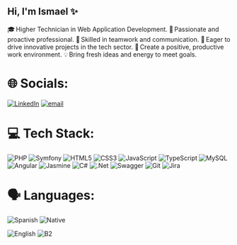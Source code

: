 ## Hi, I'm Ismael ✨

🎓 Higher Technician in Web Application Development.
🎯 Passionate and proactive professional.
🤝 Skilled in teamwork and communication.
🚀 Eager to drive innovative projects in the tech sector.
🌟 Create a positive, productive work environment.
💡 Bring fresh ideas and energy to meet goals.



# 🌐 Socials:
[![LinkedIn](https://img.shields.io/badge/LinkedIn-%230077B5.svg?logo=linkedin&logoColor=white)](https://linkedin.com/in/ismael-el-harrar/)
 [![email](https://img.shields.io/badge/Email-D14836?logo=gmail&logoColor=white)](mailto:esmaelhh@live.com) 

# 💻 Tech Stack:
![PHP](https://img.shields.io/badge/php-%23777BB4.svg?style=for-the-badge&logo=php&logoColor=white)
![Symfony](https://img.shields.io/badge/symfony-%23000000.svg?style=for-the-badge&logo=symfony&logoColor=white)
![HTML5](https://img.shields.io/badge/html5-%23E34F26.svg?style=for-the-badge&logo=html5&logoColor=white)
![CSS3](https://img.shields.io/badge/css3-%231572B6.svg?style=for-the-badge&logo=css3&logoColor=white)
![JavaScript](https://img.shields.io/badge/javascript-%23323330.svg?style=for-the-badge&logo=javascript&logoColor=%23F7DF1E)
![TypeScript](https://img.shields.io/badge/typescript-%23007ACC.svg?style=for-the-badge&logo=typescript&logoColor=white)
![MySQL](https://img.shields.io/badge/mysql-4479A1.svg?style=for-the-badge&logo=mysql&logoColor=white)
![Angular](https://img.shields.io/badge/angular-%23DD0031.svg?style=for-the-badge&logo=angular&logoColor=white) 
![Jasmine](https://img.shields.io/badge/jasmine-%238A4182.svg?style=for-the-badge&logo=jasmine&logoColor=white) 
![C#](https://img.shields.io/badge/c%23-%23239120.svg?style=for-the-badge&logo=csharp&logoColor=white)
![.Net](https://img.shields.io/badge/.NET-5C2D91?style=for-the-badge&logo=.net&logoColor=white)
![Swagger](https://img.shields.io/badge/-Swagger-%23Clojure?style=for-the-badge&logo=swagger&logoColor=white)
![Git](https://img.shields.io/badge/git-%23F05033.svg?style=for-the-badge&logo=git&logoColor=white)
![Jira](https://img.shields.io/badge/jira-%230A0FFF.svg?style=for-the-badge&logo=jira&logoColor=white)

# 🗣️ Languages:
![Spanish](https://img.shields.io/badge/%F0%9F%87%AA%F0%9F%87%B8%20Spanish-orange?style=for-the-badge)
![Native](https://img.shields.io/badge/Level-Native-lightgrey?style=for-the-badge)

![English](https://img.shields.io/badge/%F0%9F%87%AC%F0%9F%87%A7%20English-blue?style=for-the-badge)
![B2](https://img.shields.io/badge/Level-B2-lightgrey?style=for-the-badge)
